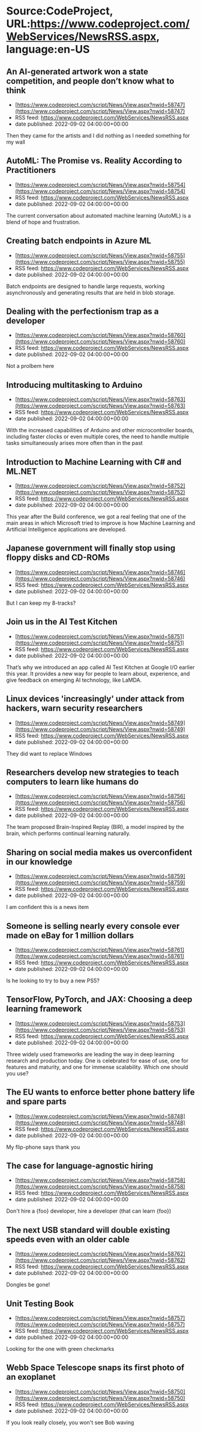 # Source:CodeProject, URL:https://www.codeproject.com/WebServices/NewsRSS.aspx, language:en-US

## An AI-generated artwork won a state competition, and people don’t know what to think
 - [https://www.codeproject.com/script/News/View.aspx?nwid=58747](https://www.codeproject.com/script/News/View.aspx?nwid=58747)
 - RSS feed: https://www.codeproject.com/WebServices/NewsRSS.aspx
 - date published: 2022-09-02 04:00:00+00:00

Then they came for the artists and I did nothing as I needed something for my wall

## AutoML: The Promise vs. Reality According to Practitioners
 - [https://www.codeproject.com/script/News/View.aspx?nwid=58754](https://www.codeproject.com/script/News/View.aspx?nwid=58754)
 - RSS feed: https://www.codeproject.com/WebServices/NewsRSS.aspx
 - date published: 2022-09-02 04:00:00+00:00

The current conversation about automated machine learning (AutoML) is a blend of hope and frustration.

## Creating batch endpoints in Azure ML
 - [https://www.codeproject.com/script/News/View.aspx?nwid=58755](https://www.codeproject.com/script/News/View.aspx?nwid=58755)
 - RSS feed: https://www.codeproject.com/WebServices/NewsRSS.aspx
 - date published: 2022-09-02 04:00:00+00:00

Batch endpoints are designed to handle large requests, working asynchronously and generating results that are held in blob storage.

## Dealing with the perfectionism trap as a developer
 - [https://www.codeproject.com/script/News/View.aspx?nwid=58760](https://www.codeproject.com/script/News/View.aspx?nwid=58760)
 - RSS feed: https://www.codeproject.com/WebServices/NewsRSS.aspx
 - date published: 2022-09-02 04:00:00+00:00

Not a prolbem here

## Introducing multitasking to Arduino
 - [https://www.codeproject.com/script/News/View.aspx?nwid=58763](https://www.codeproject.com/script/News/View.aspx?nwid=58763)
 - RSS feed: https://www.codeproject.com/WebServices/NewsRSS.aspx
 - date published: 2022-09-02 04:00:00+00:00

With the increased capabilities of Arduino and other microcontroller boards, including faster clocks or even multiple cores, the need to handle multiple tasks simultaneously arises more often than in the past

## Introduction to Machine Learning with C# and ML.NET
 - [https://www.codeproject.com/script/News/View.aspx?nwid=58752](https://www.codeproject.com/script/News/View.aspx?nwid=58752)
 - RSS feed: https://www.codeproject.com/WebServices/NewsRSS.aspx
 - date published: 2022-09-02 04:00:00+00:00

This year after the Build conference, we got a real feeling that one of the main areas in which Microsoft tried to improve is how Machine Learning and Artificial Intelligence applications are developed.

## Japanese government will finally stop using floppy disks and CD-ROMs
 - [https://www.codeproject.com/script/News/View.aspx?nwid=58746](https://www.codeproject.com/script/News/View.aspx?nwid=58746)
 - RSS feed: https://www.codeproject.com/WebServices/NewsRSS.aspx
 - date published: 2022-09-02 04:00:00+00:00

But I can keep my 8-tracks?

## Join us in the AI Test Kitchen
 - [https://www.codeproject.com/script/News/View.aspx?nwid=58751](https://www.codeproject.com/script/News/View.aspx?nwid=58751)
 - RSS feed: https://www.codeproject.com/WebServices/NewsRSS.aspx
 - date published: 2022-09-02 04:00:00+00:00

That’s why we introduced an app called AI Test Kitchen at Google I/O earlier this year. It provides a new way for people to learn about, experience, and give feedback on emerging AI technology, like LaMDA.

## Linux devices 'increasingly' under attack from hackers, warn security researchers
 - [https://www.codeproject.com/script/News/View.aspx?nwid=58749](https://www.codeproject.com/script/News/View.aspx?nwid=58749)
 - RSS feed: https://www.codeproject.com/WebServices/NewsRSS.aspx
 - date published: 2022-09-02 04:00:00+00:00

They did want to replace Windows

## Researchers develop new strategies to teach computers to learn like humans do
 - [https://www.codeproject.com/script/News/View.aspx?nwid=58756](https://www.codeproject.com/script/News/View.aspx?nwid=58756)
 - RSS feed: https://www.codeproject.com/WebServices/NewsRSS.aspx
 - date published: 2022-09-02 04:00:00+00:00

The team proposed Brain-Inspired Replay (BIR), a model inspired by the brain, which performs continual learning naturally.

## Sharing on social media makes us overconfident in our knowledge
 - [https://www.codeproject.com/script/News/View.aspx?nwid=58759](https://www.codeproject.com/script/News/View.aspx?nwid=58759)
 - RSS feed: https://www.codeproject.com/WebServices/NewsRSS.aspx
 - date published: 2022-09-02 04:00:00+00:00

I am confident this is a news item

## Someone is selling nearly every console ever made on eBay for 1 million dollars
 - [https://www.codeproject.com/script/News/View.aspx?nwid=58761](https://www.codeproject.com/script/News/View.aspx?nwid=58761)
 - RSS feed: https://www.codeproject.com/WebServices/NewsRSS.aspx
 - date published: 2022-09-02 04:00:00+00:00

Is he looking to try to buy a new PS5?

## TensorFlow, PyTorch, and JAX: Choosing a deep learning framework
 - [https://www.codeproject.com/script/News/View.aspx?nwid=58753](https://www.codeproject.com/script/News/View.aspx?nwid=58753)
 - RSS feed: https://www.codeproject.com/WebServices/NewsRSS.aspx
 - date published: 2022-09-02 04:00:00+00:00

Three widely used frameworks are leading the way in deep learning research and production today. One is celebrated for ease of use, one for features and maturity, and one for immense scalability. Which one should you use?

## The EU wants to enforce better phone battery life and spare parts
 - [https://www.codeproject.com/script/News/View.aspx?nwid=58748](https://www.codeproject.com/script/News/View.aspx?nwid=58748)
 - RSS feed: https://www.codeproject.com/WebServices/NewsRSS.aspx
 - date published: 2022-09-02 04:00:00+00:00

My flip-phone says thank you

## The case for language-agnostic hiring
 - [https://www.codeproject.com/script/News/View.aspx?nwid=58758](https://www.codeproject.com/script/News/View.aspx?nwid=58758)
 - RSS feed: https://www.codeproject.com/WebServices/NewsRSS.aspx
 - date published: 2022-09-02 04:00:00+00:00

Don't hire a {foo} developer, hire a developer (that can learn {foo})

## The next USB standard will double existing speeds even with an older cable
 - [https://www.codeproject.com/script/News/View.aspx?nwid=58762](https://www.codeproject.com/script/News/View.aspx?nwid=58762)
 - RSS feed: https://www.codeproject.com/WebServices/NewsRSS.aspx
 - date published: 2022-09-02 04:00:00+00:00

Dongles be gone!

## Unit Testing Book
 - [https://www.codeproject.com/script/News/View.aspx?nwid=58757](https://www.codeproject.com/script/News/View.aspx?nwid=58757)
 - RSS feed: https://www.codeproject.com/WebServices/NewsRSS.aspx
 - date published: 2022-09-02 04:00:00+00:00

Looking for the one with green checkmarks

## Webb Space Telescope snaps its first photo of an exoplanet
 - [https://www.codeproject.com/script/News/View.aspx?nwid=58750](https://www.codeproject.com/script/News/View.aspx?nwid=58750)
 - RSS feed: https://www.codeproject.com/WebServices/NewsRSS.aspx
 - date published: 2022-09-02 04:00:00+00:00

If you look really closely, you won't see Bob waving

